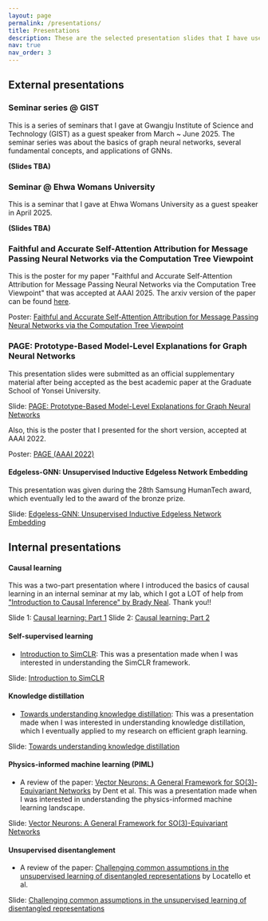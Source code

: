 ```yaml
---
layout: page
permalink: /presentations/
title: Presentations
description: These are the selected presentation slides that I have used in internal reading groups, workshops, and conferences.
nav: true
nav_order: 3
---
```


## External presentations

### Seminar series @ GIST
This is a series of seminars that I gave at Gwangju Institute of Science and Technology (GIST) as a guest speaker from March ~ June 2025. The seminar series was about the basics of graph neural networks, several fundamental concepts, and applications of GNNs.

**(Slides TBA)**

### Seminar @ Ehwa Womans University
This is a seminar that I gave at Ehwa Womans University as a guest speaker in April 2025.

**(Slides TBA)**

### Faithful and Accurate Self-Attention Attribution for Message Passing Neural Networks via the Computation Tree Viewpoint
This is the poster for my paper "Faithful and Accurate Self-Attention Attribution for Message Passing Neural Networks via the Computation Tree Viewpoint" that was accepted at AAAI 2025. The arxiv version of the paper can be found [here](https://arxiv.org/abs/2406.04612).

Poster: [Faithful and Accurate Self-Attention Attribution for Message Passing Neural Networks via the Computation Tree Viewpoint](/assets/pdf/Poster_final_GAtt.pdf)

### PAGE: Prototype-Based Model-Level Explanations for Graph Neural Networks
This presentation slides were submitted as an official supplementary material after being accepted as the best academic paper at the Graduate School of Yonsei University.

Slide: [PAGE: Prototype-Based Model-Level Explanations for Graph Neural Networks](/assets/pdf/Presentation_PAGE.pdf)

Also, this is the poster that I presented for the short version, accepted at AAAI 2022.

Poster: [PAGE (AAAI 2022)](/assets/pdf/Poster_final_AAAI_2022.pdf)

#### Edgeless-GNN: Unsupervised Inductive Edgeless Network Embedding
This presentation was given during the 28th Samsung HumanTech award, which eventually led to the award of the bronze prize.

Slide: [Edgeless-GNN: Unsupervised Inductive Edgeless Network Embedding](/assets/pdf/EdgelessGNN_Hutech.pdf)


## Internal presentations

#### Causal learning

This was a two-part presentation where I introduced the basics of causal learning in an internal seminar at my lab, which I got a LOT of help from ["Introduction to Causal Inference" by Brady Neal](https://www.bradyneal.com/causal-inference-course). Thank you!!

Slide 1: [Causal learning: Part 1](/assets/pdf/Causal_learning_part1.pdf)
Slide 2: [Causal learning: Part 2](/assets/pdf/Causal_learning_part2.pdf)

#### Self-supervised learning

- [Introduction to SimCLR](https://drive.google.com/file/d/1aafQ5f6egM1TGsZXehRzzp1Z6coHRhqY/view?usp=sharing): This was a presentation made when I was interested in understanding the SimCLR framework.

Slide: [Introduction to SimCLR](/assets/pdf/SimCLR.pdf)

#### Knowledge distillation

- [Towards understanding knowledge distillation](https://drive.google.com/file/d/1Nf40Y0ZuSJVzOlObBczgkJ0ksqeHzvg-/view?usp=sharing): This was a presentation made when I was interested in understanding knowledge distillation, which I eventually applied to my research on efficient graph learning.

Slide: [Towards understanding knowledge distillation](/assets/pdf/Knowledge_distillation.pdf)

#### Physics-informed machine learning (PIML)

- A review of the paper: [Vector Neurons: A General Framework for SO(3)-Equivariant Networks](https://drive.google.com/file/d/1BeaBhggwPEDEFIDJLQqg8mz_CN9tQe-p/view?usp=sharing) by Dent et al. This was a presentation made when I was interested in understanding the physics-informed machine learning landscape.

Slide: [Vector Neurons: A General Framework for SO(3)-Equivariant Networks](/assets/pdf/Vector_Neurons.pdf)

#### Unsupervised disentanglement

- A review of the paper: [Challenging common assumptions in the unsupervised learning of disentangled representations](https://drive.google.com/file/d/1HS-CQ_xUj0D8hbzmQORz0K7_B8ptG6gj/view?usp=sharing) by Locatello et al.

Slide: [Challenging common assumptions in the unsupervised learning of disentangled representations](/assets/pdf/Unsupervised_disentanglement.pdf)